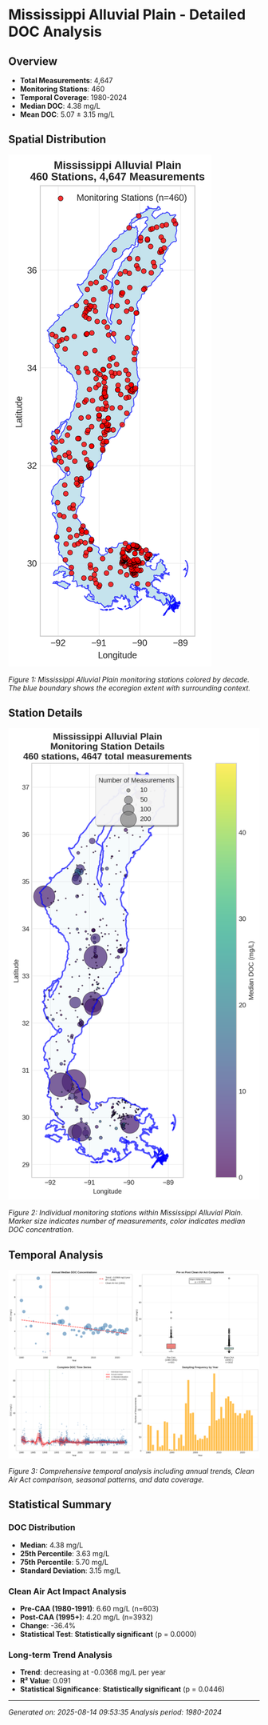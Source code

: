 # Mississippi Alluvial Plain - Detailed DOC Analysis

## Overview
- **Total Measurements**: 4,647
- **Monitoring Stations**: 460
- **Temporal Coverage**: 1980-2024
- **Median DOC**: 4.38 mg/L
- **Mean DOC**: 5.07 ± 3.15 mg/L

## Spatial Distribution

![Ecoregion Overview](Mississippi_Alluvial_Plain_overview_map.png)

*Figure 1: Mississippi Alluvial Plain monitoring stations colored by decade. The blue boundary shows the ecoregion extent with surrounding context.*

## Station Details

![Station Details](Mississippi_Alluvial_Plain_stations.png)

*Figure 2: Individual monitoring stations within Mississippi Alluvial Plain. Marker size indicates number of measurements, color indicates median DOC concentration.*

## Temporal Analysis

![Time Series Analysis](Mississippi_Alluvial_Plain_timeseries.png)

*Figure 3: Comprehensive temporal analysis including annual trends, Clean Air Act comparison, seasonal patterns, and data coverage.*

## Statistical Summary

### DOC Distribution
- **Median**: 4.38 mg/L
- **25th Percentile**: 3.63 mg/L  
- **75th Percentile**: 5.70 mg/L
- **Standard Deviation**: 3.15 mg/L

### Clean Air Act Impact Analysis

- **Pre-CAA (1980-1991)**: 6.60 mg/L (n=603)
- **Post-CAA (1995+)**: 4.20 mg/L (n=3932)
- **Change**: -36.4%
- **Statistical Test**: **Statistically significant** (p = 0.0000)

### Long-term Trend Analysis

- **Trend**: decreasing at -0.0368 mg/L per year
- **R² Value**: 0.091
- **Statistical Significance**: **Statistically significant** (p = 0.0446)


---
*Generated on: 2025-08-14 09:53:35*
*Analysis period: 1980-2024*
